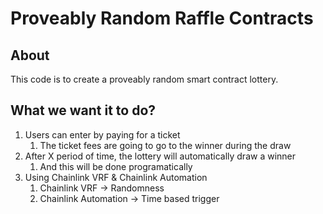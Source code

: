 # Proveably Random Raffle Contracts

## About

This code is to create a proveably random smart contract lottery.

## What we want it to do?

1. Users can enter by paying for a ticket
    1. The ticket fees are going to go to the winner during the draw
2. After X period of time, the lottery will automatically draw a winner 
    1. And this will be done programatically
3. Using Chainlink VRF & Chainlink Automation
    1. Chainlink VRF -> Randomness 
    2. Chainlink Automation -> Time based trigger
    